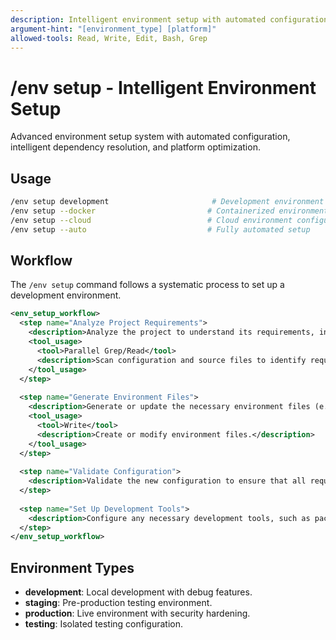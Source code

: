 ```yaml
---
description: Intelligent environment setup with automated configuration, dependency resolution, and platform optimization
argument-hint: "[environment_type] [platform]"
allowed-tools: Read, Write, Edit, Bash, Grep
---
```


# /env setup - Intelligent Environment Setup

Advanced environment setup system with automated configuration, intelligent dependency resolution, and platform optimization.

## Usage
```bash
/env setup development                       # Development environment setup
/env setup --docker                         # Containerized environment
/env setup --cloud                          # Cloud environment configuration
/env setup --auto                           # Fully automated setup
```

## Workflow

The `/env setup` command follows a systematic process to set up a development environment.

```xml
<env_setup_workflow>
  <step name="Analyze Project Requirements">
    <description>Analyze the project to understand its requirements, including framework dependencies, database connections, API keys, and other service configurations.</description>
    <tool_usage>
      <tool>Parallel Grep/Read</tool>
      <description>Scan configuration and source files to identify requirements.</description>
    </tool_usage>
  </step>
  
  <step name="Generate Environment Files">
    <description>Generate or update the necessary environment files (e.g., `.env`, `.env.example`, environment-specific configs) with the required variables.</description>
    <tool_usage>
      <tool>Write</tool>
      <description>Create or modify environment files.</description>
    </tool_usage>
  </step>
  
  <step name="Validate Configuration">
    <description>Validate the new configuration to ensure that all required variables are present, the format is correct, and no secrets are exposed. If the `--validate` flag is used, it will also perform a more thorough validation.</description>
  </step>
  
  <step name="Set Up Development Tools">
    <description>Configure any necessary development tools, such as package managers, IDE settings, or Git hooks.</description>
  </step>
</env_setup_workflow>
```

## Environment Types
- **development**: Local development with debug features.
- **staging**: Pre-production testing environment.
- **production**: Live environment with security hardening.
- **testing**: Isolated testing configuration.